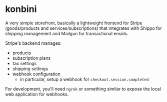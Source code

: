 # konbini

A very simple storefront, basically a lightweight frontend for Stripe (goods/products and services/subscriptions) that integrates with Shippo for shipping management and Mailgun for transactional emails.

Stripe's backend manages:
- products
- subscription plans
- tax settings
- shipping settings
- webhook configuration
    - in particular, setup a webhook for `checkout.session.completed`

For development, you'll need `ngrok` or something similar to expose the local web application for webhooks.